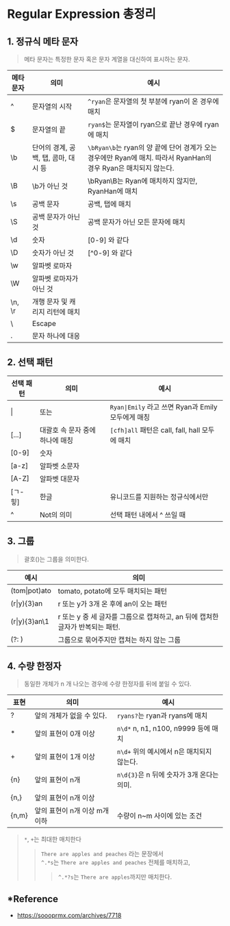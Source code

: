 # Regular Expression 총정리

## 1. 정규식 메타 문자
>메타 문자는 특정한 문자 혹은 문자 계열을 대신하여 표시하는 문자.

메타 문자 | 의미 | 예시
---- | ---- | ----
^ | 문자열의 시작 | `^ryan`은 문자열의 첫 부분에 ryan이 온 경우에 매치
$ | 문자열의 끝 | `ryan$`는 문자열이 ryan으로 끝난 경우에 ryan에 매치
\b | 단어의 경계, 공백, 탭, 콤마, 대시 등 | `\bRyan\b`는 ryan의 양 끝에 단어 경계가 오는 경우에만 Ryan에 매치. 따라서 RyanHan의 경우 Ryan은 매치되지 않는다.
\B | \b가 아닌 것 | \bRyan\B는 Ryan에 매치하지 않지만, RyanHan에 매치
\s | 공백 문자 | 공백, 탭에 매치
\S | 공백 문자가 아닌 것 | 공백 문자가 아닌 모든 문자에 매치
\d | 숫자 | [0-9] 와 같다
\D | 숫자가 아닌 것 | [^0-9] 와 같다
\w | 알파벳 로마자 |
\W | 알파벳 로마자가 아닌 것 |
\n, \r | 개행 문자 및 캐리지 리턴에 매치 |
\ | Escape |
. | 문자 하나에 대응 |

## 2. 선택 패턴
선택 패턴 | 의미 | 예시
---- | ---- | ----
\| | 또는 | `Ryan\|Emily` 라고 쓰면 Ryan과 Emily 모두에게 매칭
[...] | 대괄호 속 문자 중에 하나에 매칭 | `[cfh]all` 패턴은 call, fall, hall 모두에 매치
[0-9] | 숫자 |
[a-z] | 알파벳 소문자 |
[A-Z] | 알파벳 대문자 |
[ㄱ-힣] | 한글 | 유니코드를 지원하는 정규식에서만
\^ | Not의 의미 | 선택 패턴 내에서 ^ 쓰일 때

## 3. 그룹
>괄호()는 그룹을 의미한다.  

예시 | 의미
-- | --
(tom\|pot)ato | tomato, potato에 모두 매치되는 패턴
(r\|y){3}an | r 또는 y가 3개 온 후에 an이 오는 패턴
(r\|y){3}an\1 | r 또는 y 중 세 글자를 그룹으로 캡쳐하고, an 뒤에 캡쳐한 글자가 반복되는 패턴.
(?: ) | 그룹으로 묶어주지만 캡쳐는 하지 않는 그룹


## 4. 수량 한정자
>동일한 개체가 n 개 나오는 경우에 수량 한정자를 뒤에 붙일 수 있다.  

표현 | 의미 | 예시
---- | ---- | ----
\? | 앞의 개체가 없을 수 있다. | `ryans?`는 ryan과 ryans에 매치
\* | 앞의 표현이 0개 이상 | `n\d*` n, n1, n100, n9999 등에 매치
\+ | 앞의 표현이 1개 이상 | `n\d+` 위의 예시에서 n은 매치되지 않는다.
{n} | 앞의 표현이 n개 | `n\d{3}`은 n 뒤에 숫자가 3개 온다는 의미.
{n,} | 앞의 표현이 n개 이상 | 
{n,m} | 앞의 표현이 n개 이상 m개 이하 | 수량이 n~m 사이에 있는 조건

> `*`, `+`는 최대한 매치한다
>> `There are apples and peaches` 라는 문장에서  
>>`^.*s`는 `There are apples and peaches` 전체를 매치하고,
>>>`^.*?s`는 `There are apples`까지만 매치한다.


## *Reference
- https://soooprmx.com/archives/7718
